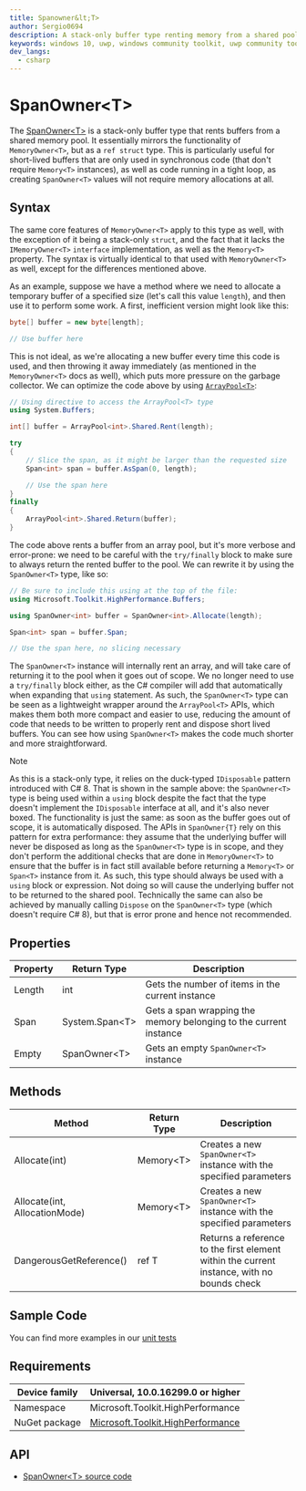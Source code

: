 ```yaml
---
title: Spanowner&lt;T>
author: Sergio0694
description: A stack-only buffer type renting memory from a shared pool
keywords: windows 10, uwp, windows community toolkit, uwp community toolkit, uwp toolkit, parallel, high performance, net core, net standard
dev_langs:
  - csharp
---
```


# SpanOwner&lt;T>

The [SpanOwner&lt;T>](https://docs.microsoft.com/dotnet/api/microsoft.toolkit.highperformance.buffers.spanowner-1) is a stack-only buffer type that rents buffers from a shared memory pool. It essentially mirrors the functionality of `MemoryOwner<T>`, but as a `ref struct` type. This is particularly useful for short-lived buffers that are only used in synchronous code (that don't require `Memory<T>` instances), as well as code running in a tight loop, as creating `SpanOwner<T>` values will not require memory allocations at all.

## Syntax

The same core features of `MemoryOwner<T>` apply to this type as well, with the exception of it being a stack-only `struct`, and the fact that it lacks the `IMemoryOwner<T>` `interface` implementation, as well as the `Memory<T>` property. The syntax is virtually identical to that used with `MemoryOwner<T>` as well, except for the differences mentioned above.

As an example, suppose we have a method where we need to allocate a temporary buffer of a specified size (let's call this value `length`), and then use it to perform some work. A first, inefficient version might look like this:

```csharp
byte[] buffer = new byte[length];

// Use buffer here
```

This is not ideal, as we're allocating a new buffer every time this code is used, and then throwing it away immediately (as mentioned in the `MemoryOwner<T>` docs as well), which puts more pressure on the garbage collector. We can optimize the code above by using [`ArrayPool<T>`](https://docs.microsoft.com/en-us/dotnet/api/system.buffers.arraypool-1):

```csharp
// Using directive to access the ArrayPool<T> type
using System.Buffers;

int[] buffer = ArrayPool<int>.Shared.Rent(length);

try
{
    // Slice the span, as it might be larger than the requested size
    Span<int> span = buffer.AsSpan(0, length);

    // Use the span here
}
finally
{
    ArrayPool<int>.Shared.Return(buffer);
}
```

The code above rents a buffer from an array pool, but it's more verbose and error-prone: we need to be careful with the `try/finally` block to make sure to always return the rented buffer to the pool. We can rewrite it by using the `SpanOwner<T>` type, like so:

```csharp
// Be sure to include this using at the top of the file:
using Microsoft.Toolkit.HighPerformance.Buffers;

using SpanOwner<int> buffer = SpanOwner<int>.Allocate(length);

Span<int> span = buffer.Span;

// Use the span here, no slicing necessary
```

The `SpanOwner<T>` instance will internally rent an array, and will take care of returning it to the pool when it goes out of scope. We no longer need to use a `try/finally` block either, as the C# compiler will add that automatically when expanding that `using` statement. As such, the `SpanOwner<T>` type can be seen as a lightweight wrapper around the `ArrayPool<T>` APIs, which makes them both more compact and easier to use, reducing the amount of code that needs to be written to properly rent and dispose short lived buffers. You can see how using `SpanOwner<T>` makes the code much shorter and more straightforward.

> [!NOTE]
> As this is a stack-only type, it relies on the duck-typed `IDisposable` pattern introduced with C# 8. That is shown in the sample above: the `SpanOwner<T>` type is being used within a `using` block despite the fact that the type doesn't implement the `IDisposable` interface at all, and it's also never boxed. The functionality is just the same: as soon as the buffer goes out of scope, it is automatically disposed. The APIs in `SpanOwner{T}` rely on this pattern for extra performance: they assume that the underlying buffer will never be disposed as long as the `SpanOwner<T>` type is in scope, and they don't perform the additional checks that are done in `MemoryOwner<T>` to ensure that the buffer is in fact still available before returning a `Memory<T>` or `Span<T>` instance from it. As such, this type should always be used with a `using` block or expression. Not doing so will cause the underlying buffer not to be returned to the shared pool. Technically the same can also be achieved by manually calling `Dispose` on the `SpanOwner<T>` type (which doesn't require C# 8), but that is error prone and hence not recommended.

## Properties

| Property | Return Type | Description |
| -- | -- | -- |
| Length | int | Gets the number of items in the current instance |
| Span | System.Span&lt;T> | Gets a span wrapping the memory belonging to the current instance |
| Empty | SpanOwner&lt;T> | Gets an empty `SpanOwner<T>` instance |

## Methods

| Method | Return Type | Description |
| -- | -- | -- |
| Allocate(int) | Memory&lt;T> | Creates a new `SpanOwner<T>` instance with the specified parameters |
| Allocate(int, AllocationMode) | Memory&lt;T> | Creates a new `SpanOwner<T>` instance with the specified parameters |
| DangerousGetReference() | ref T | Returns a reference to the first element within the current instance, with no bounds check |

## Sample Code

You can find more examples in our [unit tests](https://github.com/Microsoft/WindowsCommunityToolkit//blob/master/UnitTests/UnitTests.HighPerformance.Shared/Buffers)

## Requirements

| Device family | Universal, 10.0.16299.0 or higher |
| --- | --- |
| Namespace | Microsoft.Toolkit.HighPerformance |
| NuGet package | [Microsoft.Toolkit.HighPerformance](https://www.nuget.org/packages/Microsoft.Toolkit.HighPerformance/) |

## API

* [SpanOwner&lt;T> source code](https://github.com/Microsoft/WindowsCommunityToolkit//blob/master/Microsoft.Toolkit.HighPerformance/Buffers)
